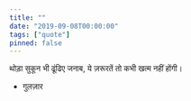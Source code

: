 ```yaml
---
title: ""
date: "2019-09-08T00:00:00"
tags: ["quote"]
pinned: false
---
```


थोड़ा सुकून भी ढूंढिए जनाब, ये ज़रूरतें तो कभी खत्म नहीं होंगी।

- गुलज़ार